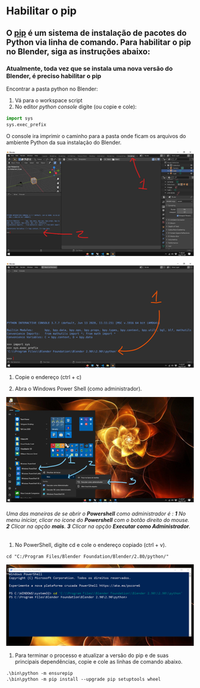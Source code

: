 # Habilitar o pip

## O [pip](https://pypi.org/project/pip/) é um sistema de instalação de pacotes do Python via linha de comando. Para habilitar o pip no Blender, siga as instruções abaixo:

### Atualmente, toda vez que se instala uma nova versão do Blender, é preciso habilitar o pip

Encontrar a pasta python no Blender:
1. Vá para o workspace script 
1. No editor *python console* digite (ou copie e cole):

```Python
import sys
sys.exec_prefix
```
O console ira imprimir o caminho para a pasta onde ficam os arquivos do ambiente Python da sua instalação do Blender.

![py_console](../figs/imgBlender/blender_py_console.jpg)

![py_path](../figs/imgBlender/blender_py_path.jpg)
1. Copie o endereço (ctrl + c)

1. Abra o Windows Power Shell (como administrador).

![pwr_01](../figs/imgBlender/powershell_ADM_01.jpg)
###### Uma das maneiras de se abrir o **Powershell** como administrador é : **1** No menu iniciar, clicar no ícone do **Powershell** com o botão direito do mouse. **2** Clicar na opção **mais**. **3** Clicar na opção **Executar como Administrador**.

1. No PowerShell, digite cd e cole o endereço copiado (ctrl + v).


```shell
cd "C:/Program Files/Blender Foundation/Blender/2.80/python/"
```

![pw_cd_py_path](../figs/imgBlender/pw_cd_py_path.png)

1. Para terminar o processo e atualizar a versão do pip e de suas principais dependências, copie e cole as linhas de comando abaixo. 

```shell
.\bin\python -m ensurepip
.\bin\python -m pip install --upgrade pip setuptools wheel
```
